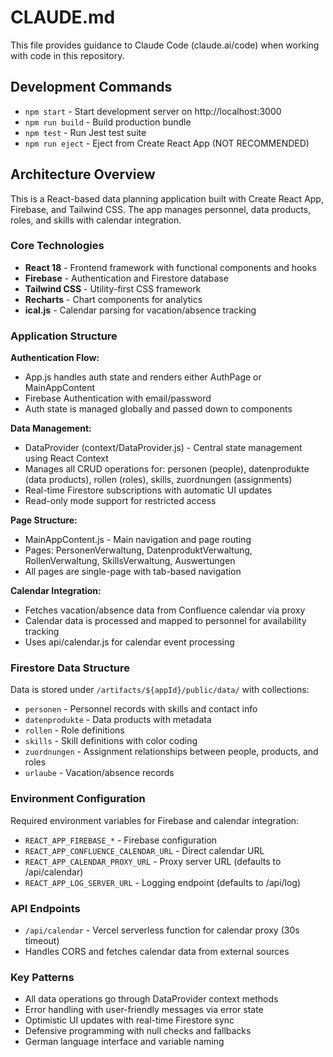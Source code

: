# CLAUDE.md

This file provides guidance to Claude Code (claude.ai/code) when working with code in this repository.

## Development Commands

- `npm start` - Start development server on http://localhost:3000
- `npm run build` - Build production bundle
- `npm test` - Run Jest test suite
- `npm run eject` - Eject from Create React App (NOT RECOMMENDED)

## Architecture Overview

This is a React-based data planning application built with Create React App, Firebase, and Tailwind CSS. The app manages personnel, data products, roles, and skills with calendar integration.

### Core Technologies
- **React 18** - Frontend framework with functional components and hooks
- **Firebase** - Authentication and Firestore database
- **Tailwind CSS** - Utility-first CSS framework
- **Recharts** - Chart components for analytics
- **ical.js** - Calendar parsing for vacation/absence tracking

### Application Structure

**Authentication Flow:**
- App.js handles auth state and renders either AuthPage or MainAppContent
- Firebase Authentication with email/password
- Auth state is managed globally and passed down to components

**Data Management:**
- DataProvider (context/DataProvider.js) - Central state management using React Context
- Manages all CRUD operations for: personen (people), datenprodukte (data products), rollen (roles), skills, zuordnungen (assignments)
- Real-time Firestore subscriptions with automatic UI updates
- Read-only mode support for restricted access

**Page Structure:**
- MainAppContent.js - Main navigation and page routing
- Pages: PersonenVerwaltung, DatenproduktVerwaltung, RollenVerwaltung, SkillsVerwaltung, Auswertungen
- All pages are single-page with tab-based navigation

**Calendar Integration:**
- Fetches vacation/absence data from Confluence calendar via proxy
- Calendar data is processed and mapped to personnel for availability tracking
- Uses api/calendar.js for calendar event processing

### Firestore Data Structure

Data is stored under `/artifacts/${appId}/public/data/` with collections:
- `personen` - Personnel records with skills and contact info
- `datenprodukte` - Data products with metadata
- `rollen` - Role definitions
- `skills` - Skill definitions with color coding
- `zuordnungen` - Assignment relationships between people, products, and roles
- `urlaube` - Vacation/absence records

### Environment Configuration

Required environment variables for Firebase and calendar integration:
- `REACT_APP_FIREBASE_*` - Firebase configuration
- `REACT_APP_CONFLUENCE_CALENDAR_URL` - Direct calendar URL
- `REACT_APP_CALENDAR_PROXY_URL` - Proxy server URL (defaults to /api/calendar)
- `REACT_APP_LOG_SERVER_URL` - Logging endpoint (defaults to /api/log)

### API Endpoints

- `/api/calendar` - Vercel serverless function for calendar proxy (30s timeout)
- Handles CORS and fetches calendar data from external sources

### Key Patterns

- All data operations go through DataProvider context methods
- Error handling with user-friendly messages via error state
- Optimistic UI updates with real-time Firestore sync
- Defensive programming with null checks and fallbacks
- German language interface and variable naming